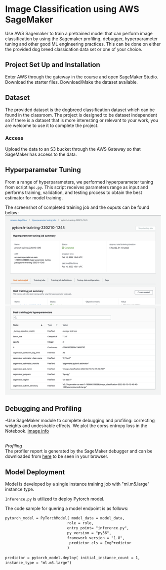 # Image Classification using AWS SageMaker

Use AWS Sagemaker to train a pretrained model that can perform image classification by using the Sagemaker profiling, debugger, hyperparameter tuning and other good ML engineering practices. This can be done on either the provided dog breed classication data set or one of your choice.

## Project Set Up and Installation
Enter AWS through the gateway in the course and open SageMaker Studio. 
Download the starter files.
Download/Make the dataset available. 

## Dataset
The provided dataset is the dogbreed classification dataset which can be found in the classroom.
The project is designed to be dataset independent so if there is a dataset that is more interesting or relevant to your work, you are welcome to use it to complete the project.

### Access
Upload the data to an S3 bucket through the AWS Gateway so that SageMaker has access to the data. 

## Hyperparameter Tuning
From a range of hyperparameters, we performed hyperparameter tuning from script `hpo.py`. This script receives parameters range as input and performs training, validation, and testing process to obtain the best estimator for model training. 

The screenshot of completed training job and the ouputs can be found below:
![image info](best_training.png)
![image info](best_parameters.png)

## Debugging and Profiling
-Use SageMaker module to complete debugging and profiling: correcting weights and undesirable effects. We plot the corss entropy loss in the Notebook.
[image info](cross_entropy_loss.png)

<br/>*Profiling*<br/>
The profiler report is generated by the SageMaker debugger and can be downloaded from [here](profiler-report.html) to be seen in your browser.
<br/>

## Model Deployment
Model is developed by a single instance training job with "ml.m5.large" instance type. 

`Inference.py` is utilized to deploy Pytorch model. 

The code sample for quering a model endpoint is as follows:
```
pytorch_model = PyTorchModel( model_data = model_data,
                            role = role,
                            entry_point= "inference.py",
                            py_version = "py36",
                            framework_version = "1.8",
                             predictor_cls = ImgPredictor
                            )

predictor = pytorch_model.deploy( initial_instance_count = 1, instance_type = "ml.m5.large")
```

